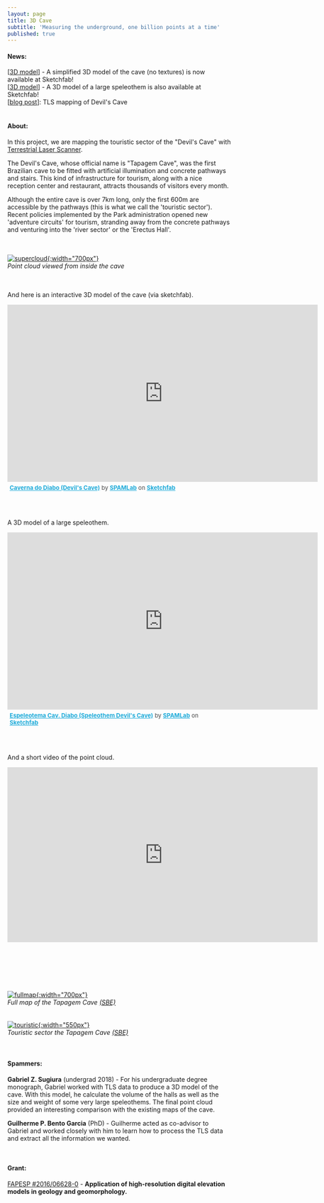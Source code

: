 ```yaml
---
layout: page
title: 3D Cave
subtitle: 'Measuring the underground, one billion points at a time'
published: true
---
```

#### News:
[[3D model](https://skfb.ly/6GY7n)] - A simplified 3D model of the cave (no textures) is now available at Sketchfab!   
[[3D model](https://skfb.ly/6GYwJ)] - A 3D model of a large speleothem is also available at Sketchfab!   
[[blog post](/2018-07-10-devils_cave)]: TLS mapping of Devil's Cave  
&nbsp;
&nbsp;

#### About:
In this project, we are mapping the touristic sector of the "Devil's Cave" with [Terrestrial Laser Scanner](https://en.wikipedia.org/wiki/Laser_scanning).

The Devil's Cave, whose official name is "Tapagem Cave", was the first Brazilian cave to be fitted with artificial illumination and concrete pathways and stairs. This kind of infrastructure for tourism, along with a nice reception center and restaurant, attracts thousands of visitors every month.

Although the entire cave is over 7km long, only the first 600m are accessible by the pathways (this is what we call the 'touristic sector'). Recent policies implemented by the Park administration opened new 'adventure circuits' for tourism, stranding away from the concrete pathways and venturing into the 'river sector' or the 'Erectus Hall'.  
<br/><br/>

[![supercloud]({{site.baseurl}}/img/diabo_captura_nuvem_super.jpg "Point cloud. Click to see larger image"){:width="700px"}]({{site.baseurl}}/img/diabo_captura_nuvem_super.jpg)   
*Point cloud viewed from inside the cave*  
<br/><br/>

And here is an interactive 3D model of the cave (via sketchfab).  

<!-- {: style="text-align:center"} -->
<!-- [![outcrop](/img/outcrop_model_small.jpg "Outcrop model"){:width="700px"}](/img/outcrop_model_small.jpg)    -->
<div class="sketchfab-embed-wrapper"><iframe width="700" height="400" src="https://sketchfab.com/models/7b1e567f63cb45579dacc1594e411bcd/embed" frameborder="0" allow="autoplay; fullscreen; vr" mozallowfullscreen="true" webkitallowfullscreen="true"></iframe>

<p style="font-size: 13px; font-weight: normal; margin: 5px; color: #4A4A4A;">
    <a href="https://sketchfab.com/3d-models/caverna-do-diabo-devils-cave-7b1e567f63cb45579dacc1594e411bcd?utm_medium=embed&utm_source=website&utm_campaign=share-popup" target="_blank" style="font-weight: bold; color: #1CAAD9;">Caverna do Diabo (Devil&#39;s Cave)</a>
    by <a href="https://sketchfab.com/spamlab?utm_medium=embed&utm_source=website&utm_campaign=share-popup" target="_blank" style="font-weight: bold; color: #1CAAD9;">SPAMLab</a>
    on <a href="https://sketchfab.com?utm_medium=embed&utm_source=website&utm_campaign=share-popup" target="_blank" style="font-weight: bold; color: #1CAAD9;">Sketchfab</a>
</p>
</div>  

<br/><br/>  

A 3D model of a large speleothem. 
<div class="sketchfab-embed-wrapper"><iframe width="700" height="400" src="https://sketchfab.com/models/883eaba8de66490b871db09a7e313fff/embed" frameborder="0" allow="autoplay; fullscreen; vr" mozallowfullscreen="true" webkitallowfullscreen="true"></iframe>

<p style="font-size: 13px; font-weight: normal; margin: 5px; color: #4A4A4A;">
    <a href="https://sketchfab.com/3d-models/espeleotema-cav-diabo-speleothem-devils-cave-883eaba8de66490b871db09a7e313fff?utm_medium=embed&utm_source=website&utm_campaign=share-popup" target="_blank" style="font-weight: bold; color: #1CAAD9;">Espeleotema Cav. Diabo (Speleothem Devil&#39;s Cave)</a>
    by <a href="https://sketchfab.com/spamlab?utm_medium=embed&utm_source=website&utm_campaign=share-popup" target="_blank" style="font-weight: bold; color: #1CAAD9;">SPAMLab</a>
    on <a href="https://sketchfab.com?utm_medium=embed&utm_source=website&utm_campaign=share-popup" target="_blank" style="font-weight: bold; color: #1CAAD9;">Sketchfab</a>
</p>
</div>  

<br/><br/>  

And a short video of the point cloud. 
<iframe width="700" height="395" src="https://www.youtube.com/embed/m2YZiTzs0yY" frameborder="0" allow="accelerometer; autoplay; encrypted-media; gyroscope; picture-in-picture" allowfullscreen></iframe>

<br/><br/>  

&nbsp;  
&nbsp;  

<!-- {: style="text-align:center"} -->
[![fullmap]({{site.baseurl}}/img/mapa_tapagem_full_1000px.jpg "Full cave map. Click to see larger image"){:width="700px"}]({{site.baseurl}}/img/mapa_tapagem_full.jpg)   
*Full map of the Tapagem Cave [(SBE)](http://www.cavernas.org.br/sbenoticias/SBENoticias_005.pdf)*  
<br/><br/>
[![touristic]({{site.baseurl}}/img/mapa_tapagem_turistico_1000px.jpg "Touristic sector map. Click to see larger image"){:width="550px"}]({{site.baseurl}}/img/mapa_tapagem_turistico.jpg)   
*Touristic sector the Tapagem Cave [(SBE)](http://www.cavernas.org.br/sbenoticias/SBENoticias_005.pdf)*   
<br/><br/>

#### Spammers:
**Gabriel Z. Sugiura** (undergrad 2018) - For his undergraduate degree monograph, Gabriel worked with TLS data to produce a 3D model of the cave. With this model, he calculate the volume of the halls as well as the size and weight of some very large speleothems. The final point cloud provided an interesting comparison with the existing maps of the cave.  

**Guilherme P. Bento Garcia** (PhD) - Guilherme acted as co-advisor to Gabriel and worked closely with him to learn how to process the TLS data and extract all the information we wanted.


&nbsp;
&nbsp;
#### Grant:
[FAPESP #2016/06628-0](/grants#fapesp_tls) - **Application of high-resolution digital elevation models in geology and geomorphology.**  



<!-- &nbsp;
&nbsp;
#### Collabs:

[**Marine Meiofauna Research Group** (Unifesp Santos)](http://fonsecagfc.wixsite.com/np-meiofauna)  

[**The Lecours Lab**](https://www.thelecourslab.org)  
 -->

<!-- {{site.url}} -->
